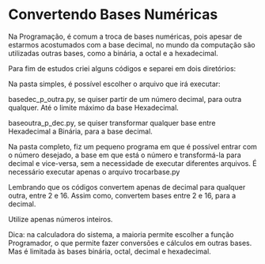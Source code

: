 # Convertendo Bases Numéricas
Na Programação, é comum a troca de bases numéricas, pois apesar de estarmos acostumados com a base decimal, no mundo da computação são utilizadas outras bases, como a binária, a octal e a hexadecimal.

Para fim de estudos criei alguns códigos e separei em dois diretórios:

Na pasta simples, é possível escolher o arquivo que irá executar: 

basedec_p_outra.py, se quiser partir de um número decimal, para outra qualquer. Até o limite máximo da base Hexadecimal.

baseoutra_p_dec.py, se quiser transformar qualquer base entre Hexadecimal a Binária, para a base decimal.

Na pasta completo, fiz um pequeno programa em que é possível entrar com o número desejado, a base em que está o número e transformá-la para decimal e vice-versa, sem a necessidade de executar diferentes arquivos. É necessário executar apenas o arquivo trocarbase.py

Lembrando que os códigos convertem apenas de decimal para qualquer outra, entre 2 e 16. Assim como, convertem bases entre 2 e 16, para a decimal.

Utilize apenas números inteiros.

Dica: na calculadora do sistema, a maioria permite escolher a função Programador, o que permite fazer conversões e cálculos em outras bases. Mas é limitada às bases binária, octal, decimal e hexadecimal.
